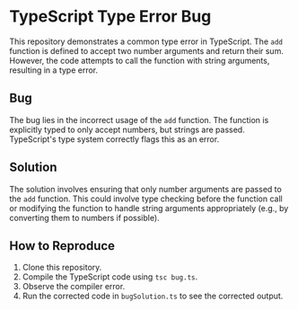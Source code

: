 # TypeScript Type Error Bug

This repository demonstrates a common type error in TypeScript. The `add` function is defined to accept two number arguments and return their sum. However, the code attempts to call the function with string arguments, resulting in a type error.

## Bug

The bug lies in the incorrect usage of the `add` function.  The function is explicitly typed to only accept numbers, but strings are passed. TypeScript's type system correctly flags this as an error.

## Solution

The solution involves ensuring that only number arguments are passed to the `add` function. This could involve type checking before the function call or modifying the function to handle string arguments appropriately (e.g., by converting them to numbers if possible).

## How to Reproduce

1. Clone this repository.
2. Compile the TypeScript code using `tsc bug.ts`.
3. Observe the compiler error.
4. Run the corrected code in `bugSolution.ts` to see the corrected output.
